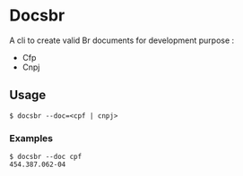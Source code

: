 # Docsbr

A cli to create valid Br documents for development purpose :

* Cfp
* Cnpj

## Usage

```$ docsbr --doc=<cpf | cnpj> ```

### Examples

```
$ docsbr --doc cpf
454.387.062-04
```
